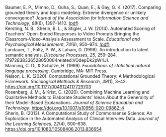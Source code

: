 
<div class="csl-entry" >Baumer, E. P., Mimno, D., Guha, S., Quan, E., &amp; Gay, G. K. (2017). Comparing grounded theory and topic modeling: Extreme divergence or unlikely convergence? <i>Journal of the Association for Information Science and Technology</i>, <i>68</i>(6), 1397–1410. <a href="Baumer2017.pdf">(pdf)</a></div>

<div class="csl-entry">Kersting, N. B., Sherin, B. L., &amp; Stigler, J. W. (2014). Automated Scoring of Teachers’ Open-Ended Responses to Video Prompts Bringing the Classroom-Video-Analysis Assessment to Scale. <i>Educational and Psychological Measurement</i>, <i>74</i>(6), 950–974. <a href="Kersting2014.pdf">(pdf)</a></div>

<div class="csl-entry">Landauer, T., Foltz, P. W., &amp; Laham, D. (1998). An introduction to latent semantic analysis. <i>Discourse Processes</i>, <i>25</i>, 259–284. (7972838336528050004related:VOdepDk2pW4J).</div>
<span class="Z3988" title="url_ver=Z39.88-2004&amp;ctx_ver=Z39.88-2004&amp;rfr_id=info%3Asid%2Fzotero.org%3A2&amp;rft_val_fmt=info%3Aofi%2Ffmt%3Akev%3Amtx%3Ajournal&amp;rft.genre=article&amp;rft.atitle=An%20introduction%20to%20latent%20semantic%20analysis&amp;rft.jtitle=Discourse%20Processes&amp;rft.stitle=Discourse%20Process.&amp;rft.volume=25&amp;rft.aufirst=T.&amp;rft.aulast=Landauer&amp;rft.au=T.%20Landauer&amp;rft.au=Peter%20W.%20Foltz&amp;rft.au=D.%20Laham&amp;rft.date=1998&amp;rft.pages=259-284&amp;rft.spage=259&amp;rft.epage=284&amp;rft.issn=0163-853X&amp;rft.language=English"></span>
<div class="csl-entry">Manning, C. D., &amp; Schütze, H. (1999). <i>Foundations of statistical natural language processing</i>. Cambridge, MA: MIT Press.</div>
<span class="Z3988" title="url_ver=Z39.88-2004&amp;ctx_ver=Z39.88-2004&amp;rfr_id=info%3Asid%2Fzotero.org%3A2&amp;rft_id=urn%3Aisbn%3A0-262-13360-1&amp;rft_val_fmt=info%3Aofi%2Ffmt%3Akev%3Amtx%3Abook&amp;rft.genre=book&amp;rft.btitle=Foundations%20of%20statistical%20natural%20language%20processing&amp;rft.place=Cambridge%2C%20MA&amp;rft.publisher=MIT%20Press&amp;rft.aufirst=Christopher%20D.&amp;rft.aulast=Manning&amp;rft.au=Christopher%20D.%20Manning&amp;rft.au=Hinrich%20Sch%C3%BCtze&amp;rft.date=1999&amp;rft.tpages=xxxvii%2C%20680%20p.&amp;rft.isbn=0-262-13360-1"></span>
<div class="csl-entry">Nelson, L. K. (2020). Computational Grounded Theory: A Methodological Framework. <i>Sociological Methods &amp; Research</i>, <i>49</i>(1), 3–42. <a href="https://doi.org/10.1177/0049124117729703">https://doi.org/10.1177/0049124117729703</a></div>
<span class="Z3988" title="url_ver=Z39.88-2004&amp;ctx_ver=Z39.88-2004&amp;rfr_id=info%3Asid%2Fzotero.org%3A2&amp;rft_id=info%3Adoi%2F10.1177%2F0049124117729703&amp;rft_val_fmt=info%3Aofi%2Ffmt%3Akev%3Amtx%3Ajournal&amp;rft.genre=article&amp;rft.atitle=Computational%20Grounded%20Theory%3A%20A%20Methodological%20Framework&amp;rft.jtitle=Sociological%20Methods%20%26%20Research&amp;rft.stitle=Sociological%20Methods%20%26%20Research&amp;rft.volume=49&amp;rft.issue=1&amp;rft.aufirst=Laura%20K.&amp;rft.aulast=Nelson&amp;rft.au=Laura%20K.%20Nelson&amp;rft.date=2020-02-01&amp;rft.pages=3-42&amp;rft.spage=3&amp;rft.epage=42&amp;rft.issn=0049-1241&amp;rft.language=en"></span>
<div class="csl-entry">Rosenberg, J. M., &amp; Krist, C. (2020). Combining Machine Learning and Qualitative Methods to Elaborate Students’ Ideas About the Generality of their Model-Based Explanations. <i>Journal of Science Education and Technology</i>. <a href="https://doi.org/10.1007/s10956-020-09862-4">https://doi.org/10.1007/s10956-020-09862-4</a></div>
<span class="Z3988" title="url_ver=Z39.88-2004&amp;ctx_ver=Z39.88-2004&amp;rfr_id=info%3Asid%2Fzotero.org%3A2&amp;rft_id=info%3Adoi%2F10.1007%2Fs10956-020-09862-4&amp;rft_val_fmt=info%3Aofi%2Ffmt%3Akev%3Amtx%3Ajournal&amp;rft.genre=article&amp;rft.atitle=Combining%20Machine%20Learning%20and%20Qualitative%20Methods%20to%20Elaborate%20Students%E2%80%99%20Ideas%20About%20the%20Generality%20of%20their%20Model-Based%20Explanations&amp;rft.jtitle=Journal%20of%20Science%20Education%20and%20Technology&amp;rft.stitle=J%20Sci%20Educ%20Technol&amp;rft.aufirst=Joshua%20M.&amp;rft.aulast=Rosenberg&amp;rft.au=Joshua%20M.%20Rosenberg&amp;rft.au=Christina%20Krist&amp;rft.date=2020-09-15&amp;rft.issn=1573-1839&amp;rft.language=en"></span>
<div class="csl-entry">Sherin, B. (2013). A Computational Study of Commonsense Science: An Exploration in the Automated Analysis of Clinical Interview Data. <i>Journal of the Learning Sciences</i>, <i>22</i>(4), 600–638. <a href="https://doi.org/10.1080/10508406.2013.836654">https://doi.org/10.1080/10508406.2013.836654</a></div>
<span class="Z3988" title="url_ver=Z39.88-2004&amp;ctx_ver=Z39.88-2004&amp;rfr_id=info%3Asid%2Fzotero.org%3A2&amp;rft_id=info%3Adoi%2F10.1080%2F10508406.2013.836654&amp;rft_val_fmt=info%3Aofi%2Ffmt%3Akev%3Amtx%3Ajournal&amp;rft.genre=article&amp;rft.atitle=A%20Computational%20Study%20of%20Commonsense%20Science%3A%20An%20Exploration%20in%20the%20Automated%20Analysis%20of%20Clinical%20Interview%20Data&amp;rft.jtitle=Journal%20of%20the%20Learning%20Sciences&amp;rft.stitle=Journal%20of%20the%20Learning%20Sciences&amp;rft.volume=22&amp;rft.issue=4&amp;rft.aufirst=Bruce&amp;rft.aulast=Sherin&amp;rft.au=Bruce%20Sherin&amp;rft.date=2013-10&amp;rft.pages=600-638&amp;rft.spage=600&amp;rft.epage=638&amp;rft.issn=1050-8406%2C%201532-7809&amp;rft.language=en"></span>
